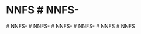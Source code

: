 # **NNFS** #   N N F S -  
 #   N N F S -  
 #   N N F S -  
 #   N N F S -  
 #   N N F S -  
 #   N N F S  
 #   N N F S  
 